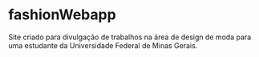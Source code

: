 # fashionWebapp
Site criado para divulgação de trabalhos na área de design de moda para uma estudante da Universidade Federal de Minas Gerais. 
